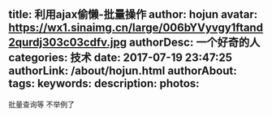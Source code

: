 title: 利用ajax偷懒-批量操作
author: hojun
avatar: https://wx1.sinaimg.cn/large/006bYVyvgy1ftand2qurdj303c03cdfv.jpg
authorDesc: 一个好奇的人
categories: 技术
date: 2017-07-19 23:47:25
authorLink: /about/hojun.html
authorAbout:
tags:
keywords:
description:
photos:
---
批量查询等
不举例了
